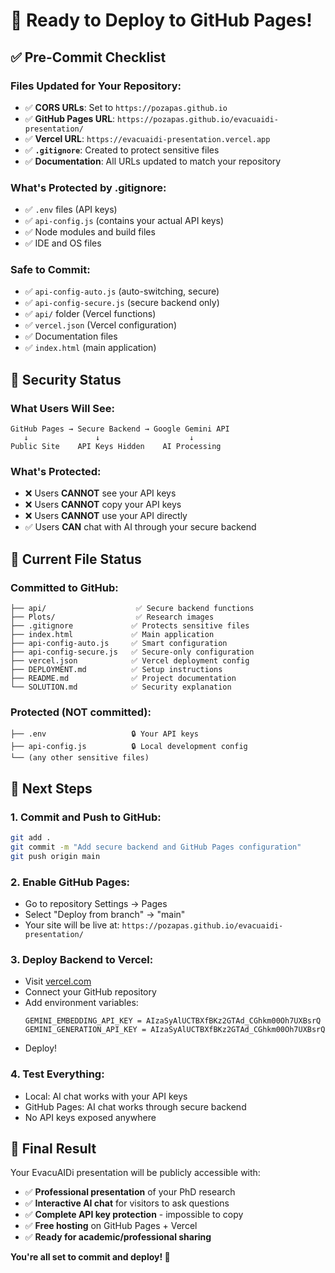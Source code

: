 # 🚀 Ready to Deploy to GitHub Pages!

## ✅ Pre-Commit Checklist

### **Files Updated for Your Repository:**
- ✅ **CORS URLs**: Set to `https://pozapas.github.io` 
- ✅ **GitHub Pages URL**: `https://pozapas.github.io/evacuaidi-presentation/`
- ✅ **Vercel URL**: `https://evacuaidi-presentation.vercel.app`
- ✅ **`.gitignore`**: Created to protect sensitive files
- ✅ **Documentation**: All URLs updated to match your repository

### **What's Protected by .gitignore:**
- ✅ `.env` files (API keys)
- ✅ `api-config.js` (contains your actual API keys)
- ✅ Node modules and build files
- ✅ IDE and OS files

### **Safe to Commit:**
- ✅ `api-config-auto.js` (auto-switching, secure)
- ✅ `api-config-secure.js` (secure backend only)
- ✅ `api/` folder (Vercel functions)
- ✅ `vercel.json` (Vercel configuration)
- ✅ Documentation files
- ✅ `index.html` (main application)

## 🔐 Security Status

### **What Users Will See:**
```
GitHub Pages → Secure Backend → Google Gemini API
   ↓               ↓                    ↓
Public Site    API Keys Hidden    AI Processing
```

### **What's Protected:**
- ❌ Users **CANNOT** see your API keys
- ❌ Users **CANNOT** copy your API keys  
- ❌ Users **CANNOT** use your API directly
- ✅ Users **CAN** chat with AI through your secure backend

## 📁 Current File Status

### **Committed to GitHub:**
```
├── api/                    ✅ Secure backend functions
├── Plots/                  ✅ Research images
├── .gitignore             ✅ Protects sensitive files
├── index.html             ✅ Main application
├── api-config-auto.js     ✅ Smart configuration
├── api-config-secure.js   ✅ Secure-only configuration
├── vercel.json            ✅ Vercel deployment config
├── DEPLOYMENT.md          ✅ Setup instructions
├── README.md              ✅ Project documentation
└── SOLUTION.md            ✅ Security explanation
```

### **Protected (NOT committed):**
```
├── .env                   🔒 Your API keys
├── api-config.js          🔒 Local development config
└── (any other sensitive files)
```

## 🚀 Next Steps

### **1. Commit and Push to GitHub:**
```bash
git add .
git commit -m "Add secure backend and GitHub Pages configuration"
git push origin main
```

### **2. Enable GitHub Pages:**
- Go to repository Settings → Pages
- Select "Deploy from branch" → "main"
- Your site will be live at: `https://pozapas.github.io/evacuaidi-presentation/`

### **3. Deploy Backend to Vercel:**
- Visit [vercel.com](https://vercel.com)
- Connect your GitHub repository
- Add environment variables:
  ```
  GEMINI_EMBEDDING_API_KEY = AIzaSyAlUCTBXfBKz2GTAd_CGhkm00Oh7UXBsrQ
  GEMINI_GENERATION_API_KEY = AIzaSyAlUCTBXfBKz2GTAd_CGhkm00Oh7UXBsrQ
  ```
- Deploy!

### **4. Test Everything:**
- Local: AI chat works with your API keys
- GitHub Pages: AI chat works through secure backend
- No API keys exposed anywhere

## 🎯 Final Result

Your EvacuAIDi presentation will be publicly accessible with:
- ✅ **Professional presentation** of your PhD research
- ✅ **Interactive AI chat** for visitors to ask questions
- ✅ **Complete API key protection** - impossible to copy
- ✅ **Free hosting** on GitHub Pages + Vercel
- ✅ **Ready for academic/professional sharing**

**You're all set to commit and deploy! 🎉**
